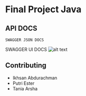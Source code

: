 # Final Project Java


## API DOCS
``` 
SWAGGER JSON DOCS

```

SWAGGER UI DOCS
![alt text](https://github.com/[ihsbramn]/[final_project_java_TanPutSan]/blob/[branch]/swagger.jpg?raw=true)

## Contributing

- Ikhsan Abdurachman
- Putri Ester
- Tania Arsha
